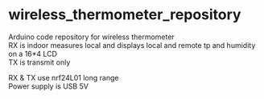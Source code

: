 # wireless_thermometer_repository
Arduino code repository for wireless thermometer  
RX is indoor measures local and displays local and remote tp and humidity on a 16*4 LCD  
TX is transmit only  

RX & TX use nrf24L01 long range  
Power supply is USB 5V  


